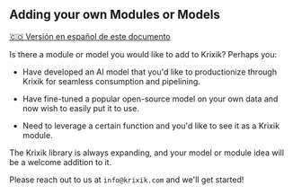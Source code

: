 ## Adding your own Modules or Models
[🇨🇴 Versión en español de este documento](https://krixik-docs.readthedocs.io/es-main/modulos/agrega_tus_propios_modulos_o_modelos/)

Is there a module or model you would like to add to Krixik? Perhaps you:

- Have developed an AI model that you'd like to productionize through Krixik for seamless consumption and pipelining.

- Have fine-tuned a popular open-source model on your own data and now wish to easily put it to use.

- Need to leverage a certain function and you'd like to see it as a Krixik module.

The Krixik library is always expanding, and your model or module idea will be a welcome addition to it.

Please reach out to us at `info@krixik.com` and we'll get started!
